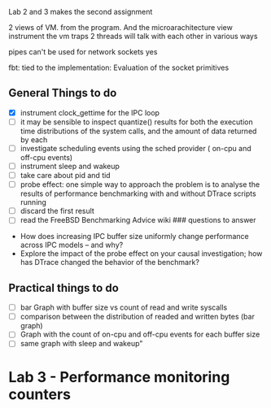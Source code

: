 Lab 2 and 3 makes the second assignment

2 views of VM. from the program. And the microarachitecture view
instrument the vm traps
2 threads will talk with each other in various ways

pipes can't be used for network
sockets yes

fbt: tied to the implementation:
Evaluation of the socket primitives

## General Things to do
- [x] instrument clock_gettime for the IPC loop
- [ ] it may be sensible to inspect quantize() results for both the execution time distributions of the system calls, and the amount of data returned by each
- [ ] investigate scheduling events using the sched provider ( on-cpu and off-cpu events)
- [ ] instrument sleep and wakeup
- [ ] take care about pid and tid
- [ ] probe effect: one simple way to approach the problem is to analyse the results of performance benchmarking with and without DTrace scripts running
- [ ] discard the first result
- [ ] read the FreeBSD Benchmarking Advice wiki ### questions to answer
- How does increasing IPC buffer size uniformly change performance across IPC models – and why?
- Explore the impact of the probe effect on your causal investigation; how has DTrace changed the behavior of the benchmark?

## Practical things to do
- [ ] bar Graph with buffer size vs count of read and write syscalls
- [ ] comparison between the distribution of readed and written bytes (bar graph)
- [ ] Graph with the count of on-cpu and off-cpu events for each buffer size
- [ ] same graph with sleep and wakeup"

# Lab 3 - Performance monitoring counters


